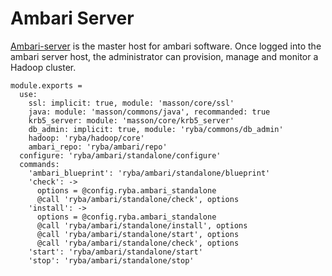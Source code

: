 
# Ambari Server

[Ambari-server][Ambari-server] is the master host for ambari software.
Once logged into the ambari server host, the administrator can  provision, 
manage and monitor a Hadoop cluster.

    module.exports =
      use:
        ssl: implicit: true, module: 'masson/core/ssl'
        java: module: 'masson/commons/java', recommanded: true
        krb5_server: module: 'masson/core/krb5_server'
        db_admin: implicit: true, module: 'ryba/commons/db_admin'
        hadoop: 'ryba/hadoop/core'
        ambari_repo: 'ryba/ambari/repo'
      configure: 'ryba/ambari/standalone/configure'
      commands:
        'ambari_blueprint': 'ryba/ambari/standalone/blueprint'
        'check': ->
          options = @config.ryba.ambari_standalone
          @call 'ryba/ambari/standalone/check', options
        'install': ->
          options = @config.ryba.ambari_standalone
          @call 'ryba/ambari/standalone/install', options
          @call 'ryba/ambari/standalone/start', options
          @call 'ryba/ambari/standalone/check', options
        'start': 'ryba/ambari/standalone/start'
        'stop': 'ryba/ambari/standalone/stop'

[Ambari-server]: http://ambari.apache.org
